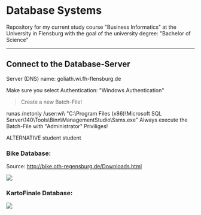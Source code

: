 # Database Systems

Repository for my current study course "Business Informatics" at the University in Flensburg with the goal of the university degree: "Bachelor of Science" 

----

## Connect to the Database-Server

Server (DNS) name: goliath.wi.fh-flensburg.de

Make sure you select Authentication: "Windows Authentication"

> Create a new Batch-File!

runas /netonly /user:wi\\ **<Insert your Stud.IP-Username here>** "C:\Program Files (x86)\Microsoft SQL Server\140\Tools\Binn\ManagementStudio\Ssms.exe"
Always execute the Batch-File with "Administrator" Priviliges!

ALTERNATIVE
student
student




### Bike Database:
Source: http://bike.oth-regensburg.de/Downloads.html


![](https://raw.githubusercontent.com/SundownEffect/Business_Informatics/master/03-Semester/451520-Database_Systems/DB-Diagram_Bike.png)



### KartoFinale Database:

![](https://raw.githubusercontent.com/SundownEffect/Business_Informatics/master/03-Semester/451520-Database_Systems/DB-Diagram_KartoFinale.png)